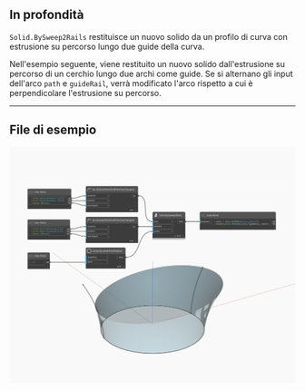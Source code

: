 ## In profondità
`Solid.BySweep2Rails` restituisce un nuovo solido da un profilo di curva con estrusione su percorso lungo due guide della curva.

Nell'esempio seguente, viene restituito un nuovo solido dall'estrusione su percorso di un cerchio lungo due archi come guide. Se si alternano gli input dell'arco `path` e `guideRail`, verrà modificato l'arco rispetto a cui è perpendicolare l'estrusione su percorso.

___
## File di esempio

![BySweep2Rails](./Autodesk.DesignScript.Geometry.Solid.BySweep2Rails_img.jpg)

